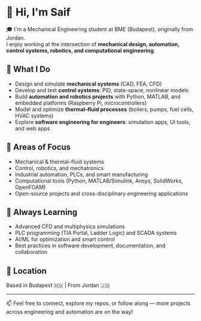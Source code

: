 # 👋 Hi, I'm Saif

🎓 I'm a Mechanical Engineering student at BME (Budapest), originally from Jordan.  
I enjoy working at the intersection of **mechanical design, automation, control systems, robotics, and computational engineering**.

## 🔧 What I Do
- Design and simulate **mechanical systems** (CAD, FEA, CFD)  
- Develop and test **control systems**: PID, state-space, nonlinear models  
- Build **automation and robotics projects** with Python, MATLAB, and embedded platforms (Raspberry Pi, microcontrollers)  
- Model and optimize **thermal–fluid processes** (boilers, pumps, fuel cells, HVAC systems)  
- Explore **software engineering for engineers**: simulation apps, UI tools, and web apps  

## 🧠 Areas of Focus
- Mechanical & thermal–fluid systems  
- Control, robotics, and mechatronics  
- Industrial automation, PLCs, and smart manufacturing  
- Computational tools (Python, MATLAB/Simulink, Ansys, SolidWorks, OpenFOAM)  
- Open-source projects and cross-disciplinary engineering applications  

## 🌱 Always Learning
- Advanced CFD and multiphysics simulations  
- PLC programming (TIA Portal, Ladder Logic) and SCADA systems  
- AI/ML for optimization and smart control  
- Best practices in software development, documentation, and collaboration  

## 📍 Location
Based in Budapest 🇭🇺 | From Jordan 🇯🇴  

---

📫 Feel free to connect, explore my repos, or follow along — more projects across engineering and automation are on the way!

